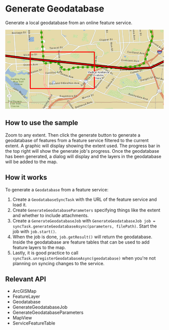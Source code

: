 # Generate Geodatabase

Generate a local geodatabase from an online feature service.

![](GenerateGeodatabase.png)

## How to use the sample

Zoom to any extent. Then click the generate button to generate a geodatabase of features from a feature service
filtered to the current extent. A graphic will display showing the extent used. The progress bar in the top right
will show the generate job's progress. Once the geodatabase has been generated, a dialog will display and the layers in
the geodatabase will be added to the map.

## How it works

To generate a `Geodatabase` from a feature service:


  1. Create a `GeodatabaseSyncTask` with the URL of the feature service and load it.
  2. Create `GenerateGeodatabaseParameters` specifying things like the extent and whether to include
  attachments.
  3. Create a `GenerateGeodatabaseJob` with `GenerateGeodatabaseJob job = syncTask.generateGeodatabaseAsync(parameters, filePath)`. Start the job with `job.start()`.
  4. When the job is done, `job.getResult()` will return the geodatabase. Inside the geodatabase are
  feature tables that can be used to add feature layers to the map.
  5. Lastly, it is good practice to call `syncTask.unregisterGeodatabaseAsync(geodatabase)` when
  you're not planning on syncing changes to the service.


## Relevant API


  * ArcGISMap
  * FeatureLayer
  * Geodatabase
  * GenerateGeodatabaseJob
  * GenerateGeodatabaseParameters
  * MapView
  * ServiceFeatureTable

